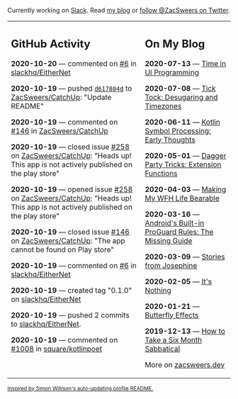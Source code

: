 Currently working on [Slack](https://slack.com/). Read [my blog](https://zacsweers.dev/) or [follow @ZacSweers on Twitter](https://twitter.com/ZacSweers).

<table><tr><td valign="top" width="60%">

## GitHub Activity
<!-- githubActivity starts -->
**2020-10-20** — commented on [#6](https://github.com/slackhq/EitherNet/issues/6#issuecomment-712619641) in [slackhq/EitherNet](https://api.github.com/repos/slackhq/EitherNet)

**2020-10-19** — pushed [`d617804d`](https://github.com/ZacSweers/CatchUp/commit/d617804dc295791d8103af3eda6283bdcbb7f6e8) to [ZacSweers/CatchUp](https://api.github.com/repos/ZacSweers/CatchUp): "Update README"

**2020-10-19** — commented on [#146](https://github.com/ZacSweers/CatchUp/issues/146#issuecomment-712525043) in [ZacSweers/CatchUp](https://api.github.com/repos/ZacSweers/CatchUp)

**2020-10-19** — closed issue [#258](https://api.github.com/repos/ZacSweers/CatchUp/issues/258) on [ZacSweers/CatchUp](https://api.github.com/repos/ZacSweers/CatchUp): "Heads up! This app is not actively published on the play store"

**2020-10-19** — opened issue [#258](https://api.github.com/repos/ZacSweers/CatchUp/issues/258) on [ZacSweers/CatchUp](https://api.github.com/repos/ZacSweers/CatchUp): "Heads up! This app is not actively published on the play store"

**2020-10-19** — closed issue [#146](https://api.github.com/repos/ZacSweers/CatchUp/issues/146) on [ZacSweers/CatchUp](https://api.github.com/repos/ZacSweers/CatchUp): "The app cannot be found on Play store"

**2020-10-19** — commented on [#6](https://github.com/slackhq/EitherNet/issues/6#issuecomment-712516793) in [slackhq/EitherNet](https://api.github.com/repos/slackhq/EitherNet)

**2020-10-19** — created tag "0.1.0" on [slackhq/EitherNet](https://api.github.com/repos/slackhq/EitherNet)

**2020-10-19** — pushed 2 commits to [slackhq/EitherNet](https://api.github.com/repos/slackhq/EitherNet).

**2020-10-19** — commented on [#1008](https://github.com/square/kotlinpoet/pull/1008#issuecomment-712315024) in [square/kotlinpoet](https://api.github.com/repos/square/kotlinpoet)
<!-- githubActivity ends -->
</td><td valign="top" width="40%">

## On My Blog
<!-- blog starts -->
**2020-07-13** — [Time in UI Programming](https://www.zacsweers.dev/time-in-ui/)

**2020-07-08** — [Tick Tock: Desugaring and Timezones](https://www.zacsweers.dev/ticktock-desugaring-timezones/)

**2020-06-11** — [Kotlin Symbol Processing: Early Thoughts](https://www.zacsweers.dev/kotlin-symbol-processor-early-thoughts/)

**2020-05-01** — [Dagger Party Tricks: Extension Functions](https://www.zacsweers.dev/dagger-party-tricks-extension-functions/)

**2020-04-03** — [Making My WFH Life Bearable](https://www.zacsweers.dev/making-wfh-life-bearable/)

**2020-03-16** — [Android's Built-in ProGuard Rules: The Missing Guide](https://www.zacsweers.dev/android-proguard-rules/)

**2020-03-09** — [Stories from Josephine](https://www.zacsweers.dev/stories-from-josephine/)

**2020-02-05** — [It's Nothing](https://www.zacsweers.dev/its-nothing/)

**2020-01-21** — [Butterfly Effects](https://www.zacsweers.dev/butterfly-effects/)

**2019-12-13** — [How to Take a Six Month Sabbatical](https://www.zacsweers.dev/how-to-take-a-six-month-sabbatical/)
<!-- blog ends -->
More on [zacsweers.dev](https://zacsweers.dev/)
</td></tr></table>

<sub><a href="https://simonwillison.net/2020/Jul/10/self-updating-profile-readme/">Inspired by Simon Willison's auto-updating profile README.</a></sub>